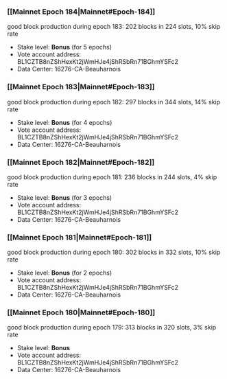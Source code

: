 ### [[Mainnet Epoch 184|Mainnet#Epoch-184]]
good block production during epoch 183: 202 blocks in 224 slots, 10% skip rate
* Stake level: **Bonus** (for 5 epochs)
* Vote account address: BL1CZTB8nZShHexKt2jWmHJe4jShRSbRn71BGhmYSFc2
* Data Center: 16276-CA-Beauharnois
### [[Mainnet Epoch 183|Mainnet#Epoch-183]]
good block production during epoch 182: 297 blocks in 344 slots, 14% skip rate
* Stake level: **Bonus** (for 4 epochs)
* Vote account address: BL1CZTB8nZShHexKt2jWmHJe4jShRSbRn71BGhmYSFc2
* Data Center: 16276-CA-Beauharnois
### [[Mainnet Epoch 182|Mainnet#Epoch-182]]
good block production during epoch 181: 236 blocks in 244 slots, 4% skip rate
* Stake level: **Bonus** (for 3 epochs)
* Vote account address: BL1CZTB8nZShHexKt2jWmHJe4jShRSbRn71BGhmYSFc2
* Data Center: 16276-CA-Beauharnois
### [[Mainnet Epoch 181|Mainnet#Epoch-181]]
good block production during epoch 180: 302 blocks in 332 slots, 10% skip rate
* Stake level: **Bonus** (for 2 epochs)
* Vote account address: BL1CZTB8nZShHexKt2jWmHJe4jShRSbRn71BGhmYSFc2
* Data Center: 16276-CA-Beauharnois
### [[Mainnet Epoch 180|Mainnet#Epoch-180]]
good block production during epoch 179: 313 blocks in 320 slots, 3% skip rate
* Stake level: **Bonus**
* Vote account address: BL1CZTB8nZShHexKt2jWmHJe4jShRSbRn71BGhmYSFc2
* Data Center: 16276-CA-Beauharnois